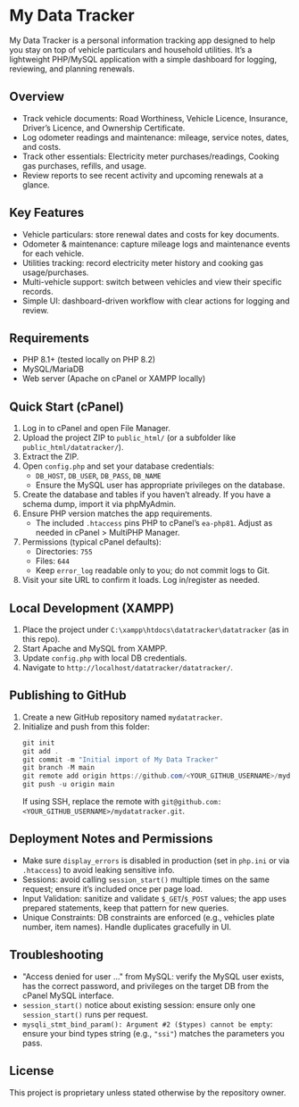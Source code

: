 # My Data Tracker

My Data Tracker is a personal information tracking app designed to help you stay on top of vehicle particulars and household utilities. It’s a lightweight PHP/MySQL application with a simple dashboard for logging, reviewing, and planning renewals.

## Overview
- Track vehicle documents: Road Worthiness, Vehicle Licence, Insurance, Driver’s Licence, and Ownership Certificate.
- Log odometer readings and maintenance: mileage, service notes, dates, and costs.
- Track other essentials: Electricity meter purchases/readings, Cooking gas purchases, refills, and usage.
- Review reports to see recent activity and upcoming renewals at a glance.

## Key Features
- Vehicle particulars: store renewal dates and costs for key documents.
- Odometer & maintenance: capture mileage logs and maintenance events for each vehicle.
- Utilities tracking: record electricity meter history and cooking gas usage/purchases.
- Multi-vehicle support: switch between vehicles and view their specific records.
- Simple UI: dashboard-driven workflow with clear actions for logging and review.

## Requirements
- PHP 8.1+ (tested locally on PHP 8.2)
- MySQL/MariaDB
- Web server (Apache on cPanel or XAMPP locally)

## Quick Start (cPanel)
1. Log in to cPanel and open File Manager.
2. Upload the project ZIP to `public_html/` (or a subfolder like `public_html/datatracker/`).
3. Extract the ZIP.
4. Open `config.php` and set your database credentials:
   - `DB_HOST`, `DB_USER`, `DB_PASS`, `DB_NAME`
   - Ensure the MySQL user has appropriate privileges on the database.
5. Create the database and tables if you haven’t already. If you have a schema dump, import it via phpMyAdmin.
6. Ensure PHP version matches the app requirements.
   - The included `.htaccess` pins PHP to cPanel’s `ea-php81`. Adjust as needed in cPanel > MultiPHP Manager.
7. Permissions (typical cPanel defaults):
   - Directories: `755`
   - Files: `644`
   - Keep `error_log` readable only to you; do not commit logs to Git.
8. Visit your site URL to confirm it loads. Log in/register as needed.

## Local Development (XAMPP)
1. Place the project under `C:\xampp\htdocs\datatracker\datatracker` (as in this repo).
2. Start Apache and MySQL from XAMPP.
3. Update `config.php` with local DB credentials.
4. Navigate to `http://localhost/datatracker/datatracker/`.

## Publishing to GitHub
1. Create a new GitHub repository named `mydatatracker`.
2. Initialize and push from this folder:
   ```powershell
   git init
   git add .
   git commit -m "Initial import of My Data Tracker"
   git branch -M main
   git remote add origin https://github.com/<YOUR_GITHUB_USERNAME>/mydatatracker.git
   git push -u origin main
   ```
   If using SSH, replace the remote with `git@github.com:<YOUR_GITHUB_USERNAME>/mydatatracker.git`.

## Deployment Notes and Permissions
- Make sure `display_errors` is disabled in production (set in `php.ini` or via `.htaccess`) to avoid leaking sensitive info.
- Sessions: avoid calling `session_start()` multiple times on the same request; ensure it’s included once per page load.
- Input Validation: sanitize and validate `$_GET`/`$_POST` values; the app uses prepared statements, keep that pattern for new queries.
- Unique Constraints: DB constraints are enforced (e.g., vehicles plate number, item names). Handle duplicates gracefully in UI.

## Troubleshooting
- "Access denied for user ..." from MySQL: verify the MySQL user exists, has the correct password, and privileges on the target DB from the cPanel MySQL interface.
- `session_start()` notice about existing session: ensure only one `session_start()` runs per request.
- `mysqli_stmt_bind_param(): Argument #2 ($types) cannot be empty`: ensure your bind types string (e.g., `"ssi"`) matches the parameters you pass.

## License
This project is proprietary unless stated otherwise by the repository owner.